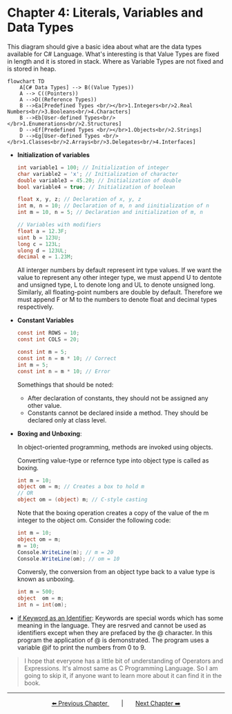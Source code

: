 # Chapter 4: Literals, Variables and Data Types

This diagram should give a basic idea about what are the data types available for C# Language. What's interesting is that Value Types are fixed in length and it is stored in stack. Where as Variable Types are not fixed and is stored in heap.

  ```mermaid
  flowchart TD
      A[C# Data Types] --> B((Value Types))
      A --> C((Pointers))
      A -->D((Reference Types))
      B -->Ea[Predefined Types <br/></br>1.Integers<br/>2.Real Numbers<br/>3.Booleans<br/>4.Characters]
      B -->Eb[User-defined Types<br/></br>1.Enumerations<br/>2.Structures]
      D -->Ef[Predefined Types <br/></br>1.Objects<br/>2.Strings]
      D -->Eg[User-defined Types <br/></br>1.Classes<br/>2.Arrays<br/>3.Delegates<br/>4.Interfaces]
  ```

- **Initialization of variables**

  ```C#
  int variable1 = 100; // Initialization of integer
  char variable2 = 'x'; // Initialization of character
  double variable3 = 45.20; // Initialization of double
  bool variable4 = true; // Initialization of boolean

  float x, y, z; // Declaration of x, y, z
  int m, n = 10; // Declaration of m, n and iinitialization of n
  int m = 10, n = 5; // Declaration and initialization of m, n

  // Variables with modifiers
  float a = 12.3F;
  uint b = 123U;
  long c = 123L;
  ulong d = 123UL;
  decimal e = 1.23M;
  ```

  All interger numbers by default represent int type values. If we want the value to represent any other integer type, we must append U to dentote and unsigned type, L to denote long and UL to denote unsigned long. Similarly, all floating-point numbers are double by default. Therefore we must append F or M to the numbers to denote float and decimal types respectively.

- **Constant Variables**

  ```C#
  const int ROWS = 10;
  const int COLS = 20;

  const int m = 5;
  const int n = m * 10; // Correct
  int m = 5;
  const int n = m * 10; // Error
  ```

  Somethings that should be noted:

  - After declaration of constants, they should not be assigned any other value.
  - Constants cannot be declared inside a method. They should be declared only at class level.

- **Boxing and Unboxing**:

  In object-oriented programming, methods are invoked using objects.

  Converting value-type or refernce type into object type is called as boxing.

  ```C#
  int m = 10;
  object om = m; // Creates a box to hold m
  // OR
  object om = (object) m; // C-style casting
  ```

  Note that the boxing operation creates a copy of the value of the m integer to the object om. Consider the following code:

  ```C#
  int m = 10;
  object om = m;
  m = 10;
  Console.WriteLine(m); // m = 20
  Console.WriteLine(om); // om = 10
  ```

  Conversly, the conversion from an object type back to a value type is known as unboxing.

  ```C#
  int m = 500;
  object  om = m;
  int n = int(om);
  ```
- [if Keyword as an Identifier](./Practice/Program1.cs): Keywords are special words which has some meaning in the language. They are resrved and cannot be used as identifiers except when they are prefaced by the @ character. In this program the application of @ is demonstrated. The program uses a variable @if to print the numbers from 0 to 9.


> I hope that everyone has a little bit of understanding of Operators and Expressions. It's almost same as C Programming Language. So I am going to skip it, if anyone want to learn more about it can find it in the book.
---
<p align="center"><a href="../Chapter_3/">⬅️ Previous Chapter </a>&emsp;&emsp;|&emsp;&emsp;<a  href="../Chapter_6/">Next Chapter ➡️</a></p>

